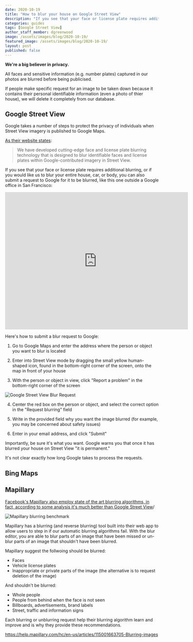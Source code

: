 ```yaml
---
date: 2020-10-19
title: "How to blur your house on Google Street View"
description: "If you see that your face or license plate requires additional blurring, here's how you can do it, and why you should."
categories: guides
tags: [Google Street View]
author_staff_member: dgreenwood
image: /assets/images/blog/2020-10-19/
featured_image: /assets/images/blog/2020-10-19/
layout: post
published: false
---
```


**We're a big believer in privacy.**

All faces and sensitive information (e.g. number plates) captured in our photos are blurred before being publicised.

If people make specific request for an image to be taken down because it contains their personal identifiable information (even a photo of thier house), we will delete it completely from our database.

## Google Street View

Google takes a number of steps to protect the privacy of individuals when Street View imagery is published to Google Maps.

[As their website states](https://www.google.com/streetview/policy/):

> We have developed cutting-edge face and license plate blurring technology that is designed to blur identifiable faces and license plates within Google-contributed imagery in Street View.

If you see that your face or license plate requires additional blurring, or if you would like us to blur your entire house, car, or body, you can also submit a request to Google for it to be blurred, like this one outside a Google office in San Francisco:

<iframe src="https://www.google.com/maps/embed?pb=!4v1599983685755!6m8!1m7!1sLpV8dm_DMP-8wW2qFL58zA!2m2!1d37.78997151166229!2d-122.3891711927828!3f213.46!4f12.549999999999997!5f0.7820865974627469" width="600" height="450" frameborder="0" style="border:0;" allowfullscreen="" aria-hidden="false" tabindex="0"></iframe>

Here's how to submit a blur request to Google:

1. Go to Google Maps and enter the address where the person or object you want to blur is located

2. Enter into Street View mode by dragging the small yellow human-shaped icon, found in the bottom-right corner of the screen, onto the map in front of your house

3. With the person or object in view, click "Report a problem" in the bottom-right corner of the screen

<img class="img-fluid" src="/assets/images/blog/2020-10-09/blur-requst-google-street-view.jpg" alt="Google Street View Blur Request" title="Google Street View Blur Request" />

4. Center the red box on the person or object, and select the correct option in the "Request blurring" field

5. Write in the provided field why you want the image blurred (for example, you may be concerned about safety issues)

6. Enter in your email address, and click "Submit"

Importantly, be sure it's what you want. Google warns you that once it has blurred your house on Street View "it is permanent."

It's not clear exactly how long Google takes to process the requests.

## Bing Maps



## Mapillary

[Facebook's Mapillary also employ state of the art blurring algorithms, in fact, according to some analysis it's much better than Google Street View](https://blog.mapillary.com/update/2019/09/12/protecting-privacy-better-maps.html)/

<img class="img-fluid" src="/assets/images/blog/2020-10-09/mapillary-blurring-benchmark-reverse.png" alt="Mapillary blurring benchmark" title="Mapillary blurring benchmark" />




Mapillary has a blurring (and reverse blurring) tool  built into their web app to allow users to step in if our automatic blurring algorithms fail. With the blur editor, you are able to blur parts of an image that have been missed or un-blur parts of an image that shouldn't have been blurred.

Mapillary suggest the follwoing should be blurred:

* Faces
* Vehicle license plates
* Inappropriate or private parts of the image (the alternative is to request deletion of the image)

And shouldn't be blurred:

* Whole people
* People from behind when the face is not seen
* Billboards, advertisements, brand labels
* Street, traffic and information signs

Each blurring or unblurring  request help their blurring algorithm learn and improve and is why they provide these recommendations.


https://help.mapillary.com/hc/en-us/articles/115001663705-Blurring-images